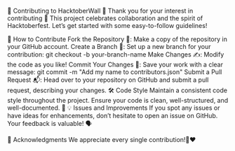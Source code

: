 🌟 Contributing to HacktoberWall 🌟
Thank you for your interest in contributing 🎉 This project celebrates collaboration and the spirit of Hacktoberfest. Let’s get started with some easy-to-follow guidelines!

🚀 How to Contribute
Fork the Repository 🍴: Make a copy of the repository in your GitHub account.
Create a Branch 🌱: Set up a new branch for your contribution:
git checkout -b your-branch-name
Make Changes ✍️: Modify the code as you like!
Commit Your Changes 💾: Save your work with a clear message:
git commit -m "Add my name to contributors.json"
Submit a Pull Request 📬: Head over to your repository on GitHub and submit a pull request, describing your changes.
🛠️ Code Style
Maintain a consistent code style throughout the project.
Ensure your code is clean, well-structured, and well-documented. 📝
💡 Issues and Improvements
If you spot any issues or have ideas for enhancements, don’t hesitate to open an issue on GitHub. Your feedback is valuable! 🗣️

🙌 Acknowledgments
We appreciate every single contribution!🌈❤️
